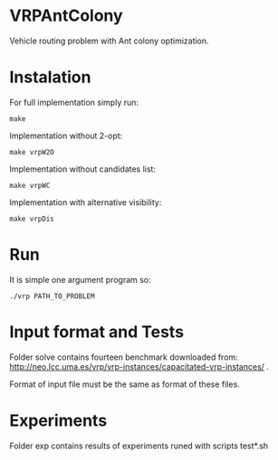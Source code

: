 # VRPAntColony
Vehicle routing problem with Ant colony optimization.

# Instalation
For full implementation simply run:

    make

Implementation without 2-opt:

    make vrpW2O

Implementation without candidates list:

    make vrpWC


Implementation with alternative visibility:

    make vrpDis

# Run
It is simple one argument program so:

    ./vrp PATH_TO_PROBLEM



# Input format and Tests

Folder solve contains fourteen benchmark downloaded from: http://neo.lcc.uma.es/vrp/vrp-instances/capacitated-vrp-instances/ .

Format of input file must be the same as format of these files.

# Experiments
Folder exp contains results of experiments runed with scripts test*.sh
